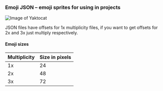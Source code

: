 ### Emoji JSON – emoji sprites for using in projects

![Image of Yaktocat](https://tgraph.io/file/b38c934a69199d8c9340f.png)

JSON files have offsets for 1x multiplicity files, if you want to get offsets for 2x and 3x just multiply respectively.

#### Emoji sizes
| Multiplicity  | Size in pixels |
| ------------- | ------------- |
| 1x  | 24  |
| 2x  | 48  |
| 3x  | 72  |
